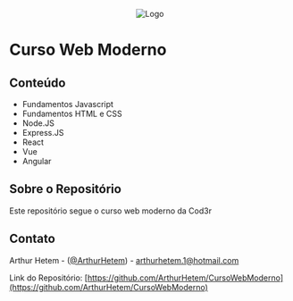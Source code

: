 <!-- PROJECT LOGO -->
<p  align="center">
<img  src="https://user-images.githubusercontent.com/7545272/83891733-03a49380-a724-11ea-8049-ad371400748b.jpg"  alt="Logo">


  

# Curso Web Moderno

## Conteúdo
  

* Fundamentos Javascript
* Fundamentos HTML e CSS
* Node.JS
* Express.JS
* React
* Vue
* Angular

## Sobre o Repositório

Este repositório segue o curso web moderno da Cod3r

## Contato

  

Arthur Hetem - ([@ArthurHetem](https://twitter.com/ArthurHetem)) - arthurhetem.1@hotmail.com

  

Link do Repositório: [https://github.com/ArthurHetem/CursoWebModerno](https://github.com/ArthurHetem/CursoWebModerno)